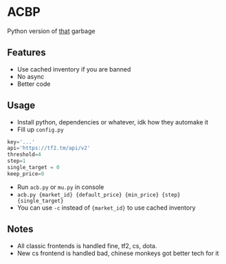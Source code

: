 # ACBP
 Python version of [that]("https://github.com/ExtevaXT/AntiCounterBot") garbage

## Features

- Use cached inventory if you are banned
- No async
- Better code

## Usage
- Install python, dependencies or whatever, idk how they automake it 
- Fill up `config.py`

```python
key='...'
api='https://tf2.tm/api/v2'
threshold=4
step=1
single_target = 0
keep_price=0
```

- Run `acb.py` or `mu.py` in console
- `acb.py {market_id} {default_price} {min_price} {step} {single_target}`
- You can use `-c` instead of `{market_id}` to use cached inventory

## Notes
- All classic frontends is handled fine, tf2, cs, dota.
- New cs frontend is handled bad, chinese monkeys got better tech for it